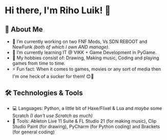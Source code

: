 # Hi there, I'm Riho Luik! 👋

## 🚀 About Me
- 🔭 I’m currently working on two FNF Mods, Vs SDN REBOOT and NewFunk _(both of which I own AND manage)_.
- 🌱 I’m currently learning IT @ VIKK + Game Development in PyGame.
- 🎨 My hobbies consist of: Drawing, Making music, Coding and playing games from time to time.
- ⚡ Fun fact: When it comes to games, movies or any sort of media then I'm one heck of a sucker for them! 😊💜

## 🛠️ Technologies & Tools
- 💻 Languages: Python, a little bit of Haxe/Flixel & Lua and _maybe_ some Scratch _(I don't use Scratch as much)_
- 🧰 Tools: Ableton Live 11 Suite & FL Studio 21 (for making music), Clip Studio Paint (for drawing), PyCharm (for Python coding) and Brackets (for general coding)
